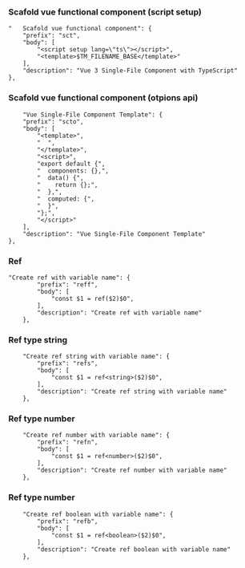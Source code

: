 ### Scafold vue functional component (script setup)

```
"	Scafold vue functional component": {
	"prefix": "sct",
	"body": [
		"<script setup lang=\"ts\"></script>",
		"<template>$TM_FILENAME_BASE</template>"
	],
	"description": "Vue 3 Single-File Component with TypeScript"
},
```

### Scafold vue functional component (otpions api)

```
	"Vue Single-File Component Template": {
	"prefix": "scto",
	"body": [
		"<template>",
		"  ",
		"</template>",
		"<script>",
		"export default {",
		"  components: {},",
		"  data() {",
		"    return {};",
		"  },",
		"  computed: {",
		"  }",
		"};",
		"</script>"
	],
	"description": "Vue Single-File Component Template"
},

```

### Ref

```
"Create ref with variable name": {
		"prefix": "reff",
		"body": [
			"const $1 = ref($2)$0",
		],
		"description": "Create ref with variable name"
	},
```

### Ref type string

```
	"Create ref string with variable name": {
		"prefix": "refs",
		"body": [
			"const $1 = ref<string>($2)$0",
		],
		"description": "Create ref string with variable name"
	},
```

### Ref type number

```
	"Create ref number with variable name": {
		"prefix": "refn",
		"body": [
			"const $1 = ref<number>($2)$0",
		],
		"description": "Create ref number with variable name"
	},
```

### Ref type number

```
	"Create ref boolean with variable name": {
		"prefix": "refb",
		"body": [
			"const $1 = ref<boolean>($2)$0",
		],
		"description": "Create ref boolean with variable name"
	},

```
